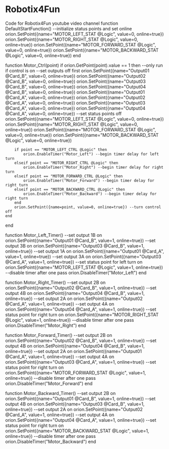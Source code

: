 # Robotix4Fun
Code for Robotix4Fun youtube video channel 
function DefaultStartFunction()
	--initialize status points and set online
	orion.SetPoint({name="MOTOR_LEFT_STAT @Logic", value=0, online=true})
	orion.SetPoint({name="MOTOR_RIGHT_STAT @Logic", value=0, online=true})
	orion.SetPoint({name="MOTOR_FORWARD_STAT @Logic", value=0, online=true})
	orion.SetPoint({name="MOTOR_BACKWARD_STAT @Logic", value=0, online=true})
end

function Motor_Ctrl(point)
	if orion.GetPoint(point).value == 1 then --only run if control is on
		--set outputs off first
		orion.SetPoint({name="Output01 @Card_B", value=0, online=true})
		orion.SetPoint({name="Output02 @Card_B", value=0, online=true})
		orion.SetPoint({name="Output03 @Card_B", value=0, online=true})
		orion.SetPoint({name="Output04 @Card_B", value=0, online=true})
		orion.SetPoint({name="Output01 @Card_A", value=0, online=true})
		orion.SetPoint({name="Output02 @Card_A", value=0, online=true})
		orion.SetPoint({name="Output03 @Card_A", value=0, online=true})
		orion.SetPoint({name="Output04 @Card_A", value=0, online=true})
		--set status points off
		orion.SetPoint({name="MOTOR_LEFT_STAT @Logic", value=0, online=true})
		orion.SetPoint({name="MOTOR_RIGHT_STAT @Logic", value=0, online=true})
		orion.SetPoint({name="MOTOR_FORWARD_STAT @Logic", value=0, online=true})
		orion.SetPoint({name="MOTOR_BACKWARD_STAT @Logic", value=0, online=true})
	
		if point == "MOTOR_LEFT_CTRL @Logic" then
			orion.EnableTimer("Motor_Left") --begin timer delay for left turn
		elseif point == "MOTOR_RIGHT_CTRL @Logic" then
			orion.EnableTimer("Motor_Right") --begin timer delay for right turn
		elseif point == "MOTOR_FORWARD_CTRL @Logic" then
			orion.EnableTimer("Motor_Forward") --begin timer delay for right turn
		elseif point == "MOTOR_BACKWARD_CTRL @Logic" then
			orion.EnableTimer("Motor_Backward") --begin timer delay for right turn
		end
		orion.SetPoint({name=point, value=0, online=true}) --turn control off
	end		
end

function Motor_Left_Timer()
	--set output 1B on
	orion.SetPoint({name="Output01 @Card_B", value=1, online=true})
	--set output 3B on
	orion.SetPoint({name="Output03 @Card_B", value=1, online=true})
	--set output 1A on
	orion.SetPoint({name="Output01 @Card_A", value=1, online=true})
	--set output 3A on
	orion.SetPoint({name="Output03 @Card_A", value=1, online=true})
	--set status point for left turn on
	orion.SetPoint({name="MOTOR_LEFT_STAT @Logic", value=1, online=true})
	--disable timer after one pass
	orion.DisableTimer("Motor_Left")
end

function Motor_Right_Timer()
	--set output 2B on
	orion.SetPoint({name="Output02 @Card_B", value=1, online=true})
	--set output 4B on
	orion.SetPoint({name="Output04 @Card_B", value=1, online=true})
	--set output 2A on
	orion.SetPoint({name="Output02 @Card_A", value=1, online=true})
	--set output 4A on
	orion.SetPoint({name="Output04 @Card_A", value=1, online=true})
	--set status point for right turn on
	orion.SetPoint({name="MOTOR_RIGHT_STAT @Logic", value=1, online=true})
	--disable timer after one pass
	orion.DisableTimer("Motor_Right")
end

function Motor_Forward_Timer()
	--set output 2B on
	orion.SetPoint({name="Output02 @Card_B", value=1, online=true})
	--set output 4B on
	orion.SetPoint({name="Output04 @Card_B", value=1, online=true})
	--set output 2A on
	orion.SetPoint({name="Output01 @Card_A", value=1, online=true})
	--set output 4A on
	orion.SetPoint({name="Output03 @Card_A", value=1, online=true})
	--set status point for right turn on
	orion.SetPoint({name="MOTOR_FORWARD_STAT @Logic", value=1, online=true})
	--disable timer after one pass
	orion.DisableTimer("Motor_Forward")
end

function Motor_Backward_Timer()
	--set output 2B on
	orion.SetPoint({name="Output01 @Card_B", value=1, online=true})
	--set output 4B on
	orion.SetPoint({name="Output03 @Card_B", value=1, online=true})
	--set output 2A on
	orion.SetPoint({name="Output02 @Card_A", value=1, online=true})
	--set output 4A on
	orion.SetPoint({name="Output04 @Card_A", value=1, online=true})
	--set status point for right turn on
	orion.SetPoint({name="MOTOR_BACKWARD_STAT @Logic", value=1, online=true})
	--disable timer after one pass
	orion.DisableTimer("Motor_Backward")
end

